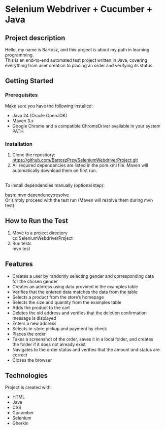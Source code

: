 # Selenium Webdriver + Cucumber + Java

## Project description
Hello,
my name is Bartosz, and this project is about my path in learning programming.
<br>This is an end-to-end automated test project written in Java, covering everything from user creation to placing an order and verifying its status.

## Getting Started
### Prerequisites
Make sure you have the following installed:
* Java 24 (Oracle OpenJDK)
* Maven 3.x
* Google Chrome and a compatible ChromeDriver available in your system PATH

### Installation
1. Clone the repository:
   https://github.com/BartoszPrzy/SeleniumWebdriverProject.git
2. All required dependencies are listed in the pom.xml file. Maven will automatically download them on first run.

<br>To install dependencies manually (optional step):

bash:
mvn dependency:resolve
<br>Or simply proceed with the test run (Maven will resolve them during mvn test).

##  How to Run the Test
1. Move to a project directory
   <br>cd SeleniumWebdriverProject
2. Run tests
  <br>mvn test

## Features
* Creates a user by randomly selecting gender and corresponding data for the chosen gender
* Creates an address using data provided in the examples table
* Verifies that the entered data matches the data from the table
* Selects a product from the store’s homepage
* Selects the size and quantity from the examples table
* Adds the product to the cart
* Deletes the old address and verifies that the deletion confirmation message is displayed
* Enters a new address
* Selects in-store pickup and payment by check
* Places the order
* Takes a screenshot of the order, saves it in a local folder, and creates the folder if it does not already exist
* Navigates to the order status and verifies that the amount and status are correct
* Closes the browser

## Technologies 
Project is created with:
* HTML
* Java
* CSS
* Cucumber
* Selenium
* Gherkin
